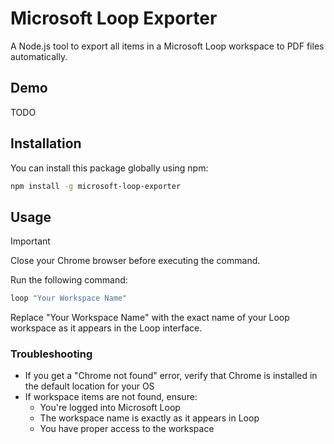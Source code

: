 # Microsoft Loop Exporter

A Node.js tool to export all items in a Microsoft Loop workspace to PDF files
automatically.

## Demo

TODO

## Installation

You can install this package globally using npm:

```bash
npm install -g microsoft-loop-exporter
```

## Usage

> [!IMPORTANT]
> Close your Chrome browser before executing the command.

Run the following command:

```bash
loop "Your Workspace Name"
```

Replace "Your Workspace Name" with the exact name of your Loop workspace as it
appears in the Loop interface.

### Troubleshooting

- If you get a "Chrome not found" error, verify that Chrome is installed in the
  default location for your OS
- If workspace items are not found, ensure:
  - You're logged into Microsoft Loop
  - The workspace name is exactly as it appears in Loop
  - You have proper access to the workspace
